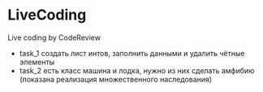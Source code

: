# LiveCoding
Live coding  by CodeReview
- task_1 создать лист интов, заполнить данными и удалить чётные элементы
- task_2 есть класс машина и лодка, нужно из них сделать амфибию (показана реализация множественного наследования)
